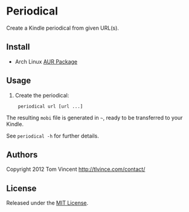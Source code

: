 # Periodical

Create a Kindle periodical from given URL(s).

## Install

* Arch Linux [AUR Package][aur]

## Usage

1. Create the periodical:

        periodical url [url ...]

The resulting `mobi` file is generated in `~`, ready to be transferred to your
Kindle.

See `periodical -h` for further details.

## Authors

Copyright 2012 Tom Vincent <http://tlvince.com/contact/>

## License

Released under the [MIT License][license].

  [license]: http://tlvince.mit-license.org/
  [aur]: https://aur.archlinux.org/packages.php?ID=62531
